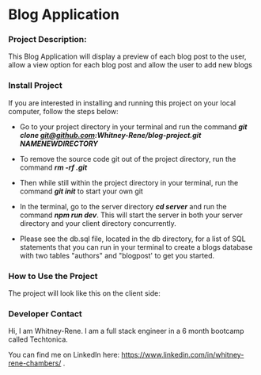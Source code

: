 # Blog Application

### Project Description:

This Blog Application will display a preview of each blog post to the user, allow a view option for each blog post and allow the user to add new blogs

### Install Project 

If you are interested in installing and running this project on your local computer, follow the steps below:

* Go to your project directory in your terminal and run the command ***git clone git@github.com:Whitney-Rene/blog-project.git NAMENEWDIRECTORY***

* To remove the source code git out of the project directory, run the command ***rm -rf .git***

* Then while still within the project directory in your terminal, run the command ***git init*** to start your own git

* In the terminal, go to the server directory ***cd server*** and run the command ***npm run dev***. This will start the server in both your server directory and your client directory concurrently.

* Please see the db.sql file, located in the db directory, for a list of SQL statements that you can run in your terminal to create a blogs database with two tables "authors" and "blogpost' to get you started.

### How to Use the Project

The project will look like this on the client side:

<!-- ![Alt text](<Screenshot 2023-09-27 at 5.53.51 PM.png>) -->

### Developer Contact

Hi, I am Whitney-Rene.  I am a full stack engineer in a 6 month bootcamp called Techtonica.

You can find me on LinkedIn here: https://www.linkedin.com/in/whitney-rene-chambers/ .